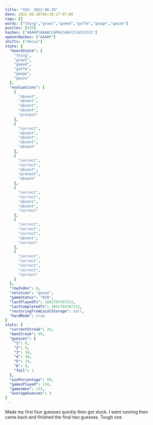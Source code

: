 ```yaml
---
title: "435: 2022-08-28"
date: 2022-08-28T09:38:27-07:00
tags: []
words: ["thing","growl","gamed","gaffe","gauge","gauze"]
puzzles: [435]
hashes: ["AAAAPCAAAACCAPACCAACCCCACCCCCC"]
openerHashes: ["AAAAP"]
shifts: ["mhcio"]
state: {
  "boardState": [
    "thing",
    "growl",
    "gamed",
    "gaffe",
    "gauge",
    "gauze"
  ],
  "evaluations": [
    [
      "absent",
      "absent",
      "absent",
      "absent",
      "present"
    ],
    [
      "correct",
      "absent",
      "absent",
      "absent",
      "absent"
    ],
    [
      "correct",
      "correct",
      "absent",
      "present",
      "absent"
    ],
    [
      "correct",
      "correct",
      "absent",
      "absent",
      "correct"
    ],
    [
      "correct",
      "correct",
      "correct",
      "absent",
      "correct"
    ],
    [
      "correct",
      "correct",
      "correct",
      "correct",
      "correct"
    ]
  ],
  "rowIndex": 6,
  "solution": "gauze",
  "gameStatus": "WIN",
  "lastPlayedTs": 1661704707223,
  "lastCompletedTs": 1661704707223,
  "restoringFromLocalStorage": null,
  "hardMode": true
}
stats: {
  "currentStreak": 26,
  "maxStreak": 69,
  "guesses": {
    "1": 0,
    "2": 9,
    "3": 34,
    "4": 48,
    "5": 34,
    "6": 8,
    "fail": 1
  },
  "winPercentage": 99,
  "gamesPlayed": 134,
  "gamesWon": 133,
  "averageGuesses": 4
}
---
```


<!-- more -->
Made my first four guesses quickly then got stuck. I went running then came back and finished the final two guesses. Tough one

